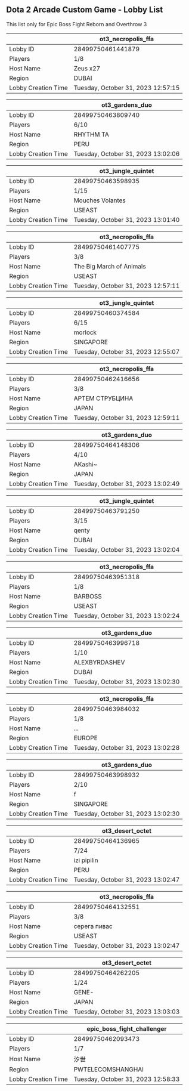 ## Dota 2 Arcade Custom Game - Lobby List

This list only for Epic Boss Fight Reborn and Overthrow 3

|  | ot3_necropolis_ffa |
| ------ | ------ |
| Lobby ID | 28499750461441879 |
| Players | 1/8 |
| Host Name | Zeus x27 |
| Region | DUBAI |
| Lobby Creation Time | Tuesday, October 31, 2023 12:57:15 |


|  | ot3_gardens_duo |
| ------ | ------ |
| Lobby ID | 28499750463809740 |
| Players | 6/10 |
| Host Name | RHYTHM TA |
| Region | PERU |
| Lobby Creation Time | Tuesday, October 31, 2023 13:02:06 |


|  | ot3_jungle_quintet |
| ------ | ------ |
| Lobby ID | 28499750463598935 |
| Players | 1/15 |
| Host Name | Mouches Volantes |
| Region | USEAST |
| Lobby Creation Time | Tuesday, October 31, 2023 13:01:40 |


|  | ot3_necropolis_ffa |
| ------ | ------ |
| Lobby ID | 28499750461407775 |
| Players | 3/8 |
| Host Name | The Big March of Animals |
| Region | USEAST |
| Lobby Creation Time | Tuesday, October 31, 2023 12:57:11 |


|  | ot3_jungle_quintet |
| ------ | ------ |
| Lobby ID | 28499750460374584 |
| Players | 6/15 |
| Host Name | morlock |
| Region | SINGAPORE |
| Lobby Creation Time | Tuesday, October 31, 2023 12:55:07 |


|  | ot3_necropolis_ffa |
| ------ | ------ |
| Lobby ID | 28499750462416656 |
| Players | 3/8 |
| Host Name | АРТЕМ СТРУБЦИНА |
| Region | JAPAN |
| Lobby Creation Time | Tuesday, October 31, 2023 12:59:11 |


|  | ot3_gardens_duo |
| ------ | ------ |
| Lobby ID | 28499750464148306 |
| Players | 4/10 |
| Host Name | AKashi~ |
| Region | JAPAN |
| Lobby Creation Time | Tuesday, October 31, 2023 13:02:49 |


|  | ot3_jungle_quintet |
| ------ | ------ |
| Lobby ID | 28499750463791250 |
| Players | 3/15 |
| Host Name | qenty |
| Region | DUBAI |
| Lobby Creation Time | Tuesday, October 31, 2023 13:02:04 |


|  | ot3_necropolis_ffa |
| ------ | ------ |
| Lobby ID | 28499750463951318 |
| Players | 1/8 |
| Host Name | BARBOSS |
| Region | USEAST |
| Lobby Creation Time | Tuesday, October 31, 2023 13:02:24 |


|  | ot3_gardens_duo |
| ------ | ------ |
| Lobby ID | 28499750463996718 |
| Players | 1/10 |
| Host Name | ALEXBYRDASHEV |
| Region | DUBAI |
| Lobby Creation Time | Tuesday, October 31, 2023 13:02:30 |


|  | ot3_necropolis_ffa |
| ------ | ------ |
| Lobby ID | 28499750463984032 |
| Players | 1/8 |
| Host Name | ... |
| Region | EUROPE |
| Lobby Creation Time | Tuesday, October 31, 2023 13:02:28 |


|  | ot3_gardens_duo |
| ------ | ------ |
| Lobby ID | 28499750463998932 |
| Players | 2/10 |
| Host Name | f |
| Region | SINGAPORE |
| Lobby Creation Time | Tuesday, October 31, 2023 13:02:30 |


|  | ot3_desert_octet |
| ------ | ------ |
| Lobby ID | 28499750464136965 |
| Players | 7/24 |
| Host Name | izi pipilin |
| Region | PERU |
| Lobby Creation Time | Tuesday, October 31, 2023 13:02:47 |


|  | ot3_necropolis_ffa |
| ------ | ------ |
| Lobby ID | 28499750464132551 |
| Players | 3/8 |
| Host Name | серега пивас |
| Region | USEAST |
| Lobby Creation Time | Tuesday, October 31, 2023 13:02:47 |


|  | ot3_desert_octet |
| ------ | ------ |
| Lobby ID | 28499750464262205 |
| Players | 1/24 |
| Host Name | GENE- |
| Region | JAPAN |
| Lobby Creation Time | Tuesday, October 31, 2023 13:03:03 |


|  | epic_boss_fight_challenger |
| ------ | ------ |
| Lobby ID | 28499750462093473 |
| Players | 1/7 |
| Host Name | 汐世 |
| Region | PWTELECOMSHANGHAI |
| Lobby Creation Time | Tuesday, October 31, 2023 12:58:33 |


